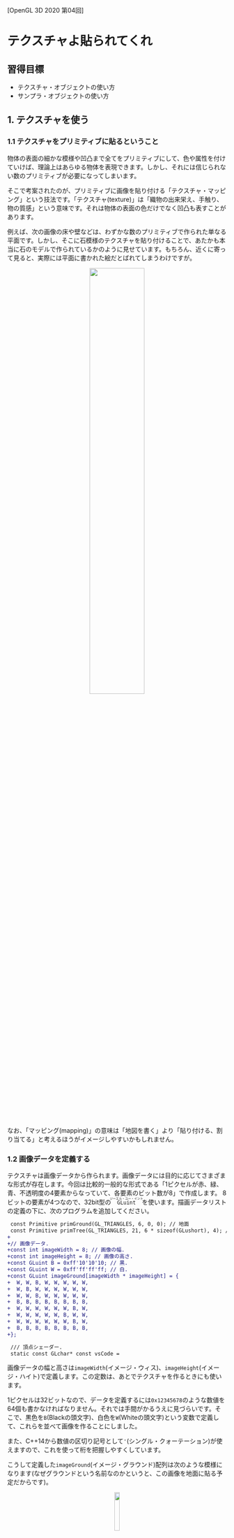 [OpenGL 3D 2020 第04回]

# テクスチャよ貼られてくれ

## 習得目標

* テクスチャ・オブジェクトの使い方
* サンプラ・オブジェクトの使い方

## 1. テクスチャを使う

### 1.1 テクスチャをプリミティブに貼るということ

物体の表面の細かな模様や凹凸まで全てをプリミティブにして、色や属性を付けていけば、理論上はあらゆる物体を表現できます。しかし、それには信じられない数のプリミティブが必要になってしまいます。

そこで考案されたのが、プリミティブに画像を貼り付ける「テクスチャ・マッピング」という技法です。「テクスチャ(texture)」は「織物の出来栄え、手触り、物の質感」という意味です。それは物体の表面の色だけでなく凹凸も表すことがあります。

例えば、次の画像の床や壁などは、わずかな数のプリミティブで作られた単なる平面です。しかし、そこに石模様のテクスチャを貼り付けることで、あたかも本当に石のモデルで作られているかのように見せています。もちろん、近くに寄って見ると、実際には平面に書かれた絵だとばれてしまうわけですが。

<div style="text-align: center;width: 100%;">
<img src="images/04_textured_image.jpg" style="width:50%; margin-left:auto; margin-right:auto"/>
</div>

なお、「マッピング(mapping)」の意味は「地図を書く」より「貼り付ける、割り当てる」と考えるほうがイメージしやすいかもしれません。

### 1.2 画像データを定義する

テクスチャは画像データから作られます。画像データには目的に応じてさまざまな形式が存在します。今回は比較的一般的な形式である「1ピクセルが赤、緑、青、不透明度の4要素からなっていて、各要素のビット数が8」で作成します。
8ビットの要素が4つなので、32bit型の<ruby>`GLuint`<rt>ジーエル・ユー・イント</rt></rubh>を使います。描画データリストの定義の下に、次のプログラムを追加してください。

```diff
 const Primitive primGround(GL_TRIANGLES, 6, 0, 0); // 地面
 const Primitive primTree(GL_TRIANGLES, 21, 6 * sizeof(GLushort), 4); // 木
+
+// 画像データ.
+const int imageWidth = 8; // 画像の幅.
+const int imageHeight = 8; // 画像の高さ.
+const GLuint B = 0xff'10'10'10; // 黒.
+const GLuint W = 0xff'ff'ff'ff; // 白.
+const GLuint imageGround[imageWidth * imageHeight] = {
+  W, W, B, W, W, W, W, W,
+  W, B, W, W, W, W, W, W,
+  W, W, B, W, W, W, W, W,
+  B, B, B, B, B, B, B, B,
+  W, W, W, W, W, W, B, W,
+  W, W, W, W, W, B, W, W,
+  W, W, W, W, W, W, B, W,
+  B, B, B, B, B, B, B, B,
+};

 /// 頂点シェーダー.
 static const GLchar* const vsCode =
```

画像データの幅と高さは`imageWidth`(イメージ・ウィス)、`imageHeight`(イメージ・ハイト)で定義します。この定数は、あとでテクスチャを作るときにも使います。

1ピクセルは32ビットなので、データを定義するには`0x12345678`のような数値を64個も書かなければなりません。それでは手間がかるうえに見づらいです。そこで、黒色を`B`(Blackの頭文字)、白色を`W`(Whiteの頭文字)という変数で定義して、これらを並べて画像を作ることにしました。

また、C++14から数値の区切り記号として`'`(シングル・クォーテーション)が使えますので、これを使って桁を把握しやすくしています。

こうして定義した`imageGround`(イメージ・グラウンド)配列は次のような模様になります(なぜグラウンドという名前なのかというと、この画像を地面に貼る予定だからです)。

<div style="text-align: center;width: 100%;">
<img src="images/04_first_texture.png" style="width:15%; margin-left:auto; margin-right:auto"/>
</div>

プログラムの画像データに対して、上下が逆さまになっていることに気づいたでしょうか？　OpenGLの画像データは下から上に向かって定義します。しかし、プログラムでは上から下に向かって書かざるを得ないため、逆さまになってしまいます。

<div style="page-break-after: always"></div>

## 2. テクスチャ作成関数を定義する

### 2.1 <ruby>CreateImage2D<rt>クリエイト・イメージ・ツーディ</rt></ruby>を宣言する

それでは、画像データをテクスチャとして使えるようにしていきましょう。テクスチャを作成する関数は`CreateImage2D`(クリエイト・イメージ・ツーディ)という名前にします。`GLContext.h`を開き、次のプログラムを追加してください。

```diff
 GLuint CreateVertexArray(GLuint vboPosition, GLuint vboColor, GLuint ibo);
 GLuint CreateProgram(GLenum type, const GLchar* code);
 GLuint CreatePipeline(GLuint vp, GLuint fp);
+GLuint CreateImage2D(GLsizei width, GLsizei height, const void* data);

 } // namespace GLContext

 #endif // GLCONTEXT_H_INCLUDED
```

テクスチャの作成にはさまざまな情報が必要ですが、そのすべてを引数で指定するのは現実的ではありません。今回は、画像の幅、画像の高さ、画像データの3つを引数で指定できるようにして、残りの情報は関数の中で設定することにしました。

### 2.2 <ruby>CreateImage2D<rt>クリエイト・イメージ・ツーディ</rt></ruby>を定義する

テクスチャ作成関数は少し長いので、ちょっとずつ実装していきます。最初はコメントと雛形から書いていきましょう。`GLContext.cpp`を開き、`CreatePipeline`関数の定義の下に、次のプログラムを追加してください。

```diff
     glDeleteProgramPipelines(1, &id);
     return 0;
   }
   return id;
 }
+
+/**
+* 2Dテクスチャを作成する.
+*
+* @param width   画像の幅(ピクセル数).
+* @param height  画像の高さ(ピクセル数).
+* @param data    画像データのアドレス.
+*
+* @retval 0以外  作成したテクスチャ・オブジェクトのID.
+* @retval 0      テクスチャの作成に失敗.
+*/
+GLuint CreateImage2D(GLsizei width, GLsizei height, const void* data)
+{
+  GLuint id;
+
+  return id;
+}

 } // namespace GLContext
```

それではテクスチャ作成プログラムを書いていきましょう。テクスチャの作成は以下の4つの手順で行います。

1. テクスチャ・オブジェクトを作成する。
2. テクスチャ用のGPUメモリを確保する。
3. テクスチャデータをGPUメモリにコピーする。
4. テクスチャのパラメータを設定する。

`1.`の「テクスチャ・オブジェクトの作成」は、`glCreateTextures`(ジーエル・クリエイト・テクスチャーズ)関数で行います。`2.`の「GPUメモリの確保」は、`glTextureStorage2D`(ジーエル・テクスチャ・ストレージ・ツーディ)関数で行います。`CreateImage2D`関数の定義に次のプログラムを追加してください。

```diff
 GLuint CreateImage2D(GLsizei width, GLsizei height, const void* data)
 {
   GLuint id;
+
+  // テクスチャ・オブジェクトを作成し、GPUメモリを確保する.
+  glCreateTextures(GL_TEXTURE_2D, 1, &id);
+  glTextureStorage2D(id, 1, GL_RGBA8, width, height);

   return id;
 }
```

<p><code class="tnmai_code"><strong>【書式】</strong><br>
glCreateTextures(テクスチャの種類, 作成する数,<br>
&emsp;テクスチャ・オブジェクトIDを格納する変数のアドレス);
</code></p>

`glCreateTextures`は指定した種類のテクスチャ・オブジェクトを作成します。`glCreateBuffers`や`glCreateVertexArrays`などと同じく、一度に複数のオブジェクトを作成できます。

テクスチャの種類には様々なものが指定できますが、本テキストで使うテクスチャの種類は`GL_TEXTURE_2D`だけです。よく使われるテクスチャの種類を以下に示します。

定数名|内容
---|---
<ruby>GL_TEXTURE_1D<rt>ジーエル・テクスチャ・ワンディ</rt></rubh>|一次元画像
<ruby>GL_TEXTURE_2D<rt>ジーエル・テクスチャ・ツーディ</rt></rubh>|二次元画像
<ruby>GL_TEXTURE_3D<rt>ジーエル・テクスチャ・スリーディ</rt></rubh>|三次元画像
<ruby>GL_TEXTURE_CUBE_MAP<rt>ジーエル・テクスチャ・キューブ・マップ</rt></rubh>|キューブマップ画像
<ruby>GL_TEXTURE_2D_ARRAY<rt>ジーエル・テクスチャ・ツーディ・アレイ</rt></rubh>|二次元画像の配列
<ruby>GL_TEXTURE_BUFFER<rt>ジーエル・テクスチャ・バッファ</rt></rubh>|数値を格納するテクスチャ

テクスチャにはここに挙げた以外にも様々な種類があります。詳しくは`https://www.khronos.org/opengl/wiki/Texture#Theory`を参照してください。

<p><code class="tnmai_code"><strong>【書式】</strong><br>
glTextureStorage2D(テクスチャ・オブジェクトID, 作成するレベル数,<br>
&emsp;内部イメージ形式, テクスチャの幅, テクスチャの高さ);
</code></p>

`glTextureStorage2D`はGPUメモリを確保し、テクスチャ・オブジェクトに割り当てます。必要なメモリ量は引数から自動的に計算されます。

「作成するレベル数」は、テクスチャが持つ「ミップマップ・レベルの枚数」です。ミップマップ(MIP map)というのは「オブジェクトとカメラの距離に応じて大きさの違うテクスチャを使い分ける機能」のことです。

プリミティブが遠くに表示される場合、そこに貼り付けた画像も縮小されます。しかし、画像の縮小はとても時間のかかる処理なので、ゲームなどでは使い物になりません。

しかし、実際のGPUは確かに非常に素早く縮小をやってのけています。実は、GPUは1/2の縮小までなら高速かつ正しく縮小できるように作られているのです。そのかわり、1/2より小さくなる場合は縮小っぽく見える処理でごまかします。そのため、あまり綺麗な見た目にはなりません。

MIPMAPは、事前に1/2, 1/4, 1/8,...のサイズに縮小した画像を用意しておくことで、どんなサイズでも正確に縮小できるようにします。また、遠距離の物体に対して巨大なテクスチャを読み込む必要がなくなるため、GPUが処理に使う時間も短くなります。

MIPMAPはレベル0が最も距離が近い場合で、数字が大きくなるほどより遠い場合に使われるテクスチャとなります。レベルの最大値はハードウェアやドライバによって違いますが、8か16が多いです。

>**【MIPってどういう意味？】**<br>
>MIPはラテン語の「*multum in parvo*」の略称です。これは「小さな入れ物に、たくさんの物が入っている」というような意味だそうです。

「内部イメージ形式」は、画像データがどのようにGPUメモリに格納されるかを指定します。よく使われる形式を以下に示します。

定数名|意味
:-:|---
<ruby>GL_R8<rt>ジーエル・アール・はち</rt></ruby>|8bitの赤成分のみ
<ruby>GL_RGBA8<rt>ジーエル・アールジービーエー・はち</rt></ruby>|それぞれ8bitの赤緑青および透明度の4成分
<ruby>GL_RGBA16F<rt>ジーエル・アールジービーエー・じゅうろく・エフ</rt></ruby>|それぞれ16bit浮動小数点数の赤緑青および透明度の4成分
<ruby>GL_RGB565<rt>ジーエル・アールジービー・ごーろくご</rt></ruby>|5bitの赤、6bitの緑、5bitの青の3成分

なお、一部の色成分だけを格納する形式を指定した場合、格納されない色成分を読み出した結果は0になります。例えば`GL_R8`を指定すると、赤成分だけを持つテクスチャが作られます。このテクスチャから緑や青成分を読み出すと、常に`0.0`になるということです。

`GL_R8`は、白黒画像を扱うために使われます。赤い画像を扱えないわけではありませんが、`GL_G8`や`GL_B8`がなく、`GL_RG8`があることからも、`GL_R8`が単に1成分の画像を表していることが分かるでしょう。また、現実の世界では真っ赤に見えるものでも、わずかに他の色成分が混じっています。そのため、赤い物体であっても`GL_RGBA8`などのほうが適しています。

その他のさまざまな内部イメージ形式について、詳しくは`https://www.khronos.org/opengl/wiki/Image_Format`を参照してください。

「テクスチャの幅」と「テクスチャの高さ」は、テクスチャの縦と横のピクセル数です。今回は画像と同じにしています。最小値は`1`です。最大値は実行環境によって違いますが、OpenGL 4.0までは少なくとも`1024`、OpenGL 4.1以降は少なくとも`16384`が保証されています。

>**【数字の英語読みと日本語読み】**<br>
>英語のほうが発音が長くなる傾向があるため、数字部分に限っては日本語で読まれることが多いです。しかし、1D,2D,3Dについては、慣習的にワンディ、ツーディ、スリーディと発音されることが多いようです。とはいえ、いちディ、にーディ、さんディでも全く問題はありません。要は相手に通じればいいのです。

### 2.3 GPUメモリに画像データを転送する

テクスチャ・オブジェクトを作成しGPUメモリを確保したら、そこに画像データを転送します。これには`glTextureSubImage2D`(ジーエル・テクスチャ・サブ・イメージ・ツーディ)関数を使います。

```diff
   // テクスチャ・オブジェクトを作成し、GPUメモリを確保する.
   glCreateTextures(GL_TEXTURE_2D, 1, &id);
   glTextureStorage2D(id, 1, GL_RGBA8, width, height);
+
+  // GPUメモリにデータを転送する.
+  glTextureSubImage2D(id, 0, 0, 0, width, height, GL_RGBA, GL_UNSIGNED_BYTE, data);
+  const GLenum result = glGetError();
+  if (result != GL_NO_ERROR) {
+    std::cerr << "[エラー]" << __func__ << "テクスチャの作成に失敗\n";
+    glDeleteTextures(1, &id);
+    return 0;
+  }

   return id;
 }
```

<p><code class="tnmai_code"><strong>【書式】</strong><br>
glTextureSubImage2D(テクスチャ・オブジェクトID, 転送先レベル, 転送先X座標, 転送先Y座標,<br>
&emsp;転送データの幅, 転送データの高さ, ピクセル形式, データの型, データのアドレス);
</code></p>

やたらとたくさんの引数を持つ関数ですが、言っていることは「「幅、高さ、画像形式、データの型」で定義されたデータを、テクスチャの「レベル、転送先X, Y座標」の位置にコピーせよ」という意味です。

例えば`glTextureStorage2D(id, 4, GL_RGBA8, 800, 600);`という引数でGPUメモリを確保したとします(緑の四角)。そこに`glTextureSubImage2D(id, 0, 200, 50, 500, 400, GL_RGBA, GL_UNSIGNED_BYTE, data);`という引数でデータを転送した場合、そのデータは下図のように転送されます(赤の四角)。

<div style="text-align: center;width: 100%;">
<img src="images/04_gltexturesubimage2d.png" style="width:60%; margin-left:auto; margin-right:auto"/>
<div>[800x600のテクスチャの(200, 50)の位置に、500x400の画像を転送]</div>
</div>

「ピクセル形式」はデータに格納されている「色の種類と順序」を指定します。例えば、赤緑青の順で成分が格納されている場合は`GL_RGB`(ジーエル・アールジービー)を指定します。赤成分のみのデータの場合は`GL_RED`(ジーエル・レッド)を指定します。詳しくは`https://www.khronos.org/opengl/wiki/Pixel_Transfer#Pixel_format`を参照してください。

ピクセル形式と内部イメージ形式が異なる場合、OpenGLはピクセル形式を内部イメージ形式に変換してGPUメモリにコピーします。

>**【内部イメージ形式とピクセル形式、似て非なるもの】**<br>
>「ピクセル形式」は、GPUメモリを確保するときに出てきた「内部イメージ形式」とよく似ています。しかし、両者はまったく異なる意味で使われます。間違えやすいので注意してください。とはいえ、多くの場合はほぼ同じ形式を指定することになります。<br>
>また、歴史的な理由で内部イメージ形式には、ピクセル形式と同じ定数を指定することが出来てしまいます。しかし、内部イメージ形式には常に`GL_RGBA8`のように末尾にサイズの付いた定数(あるいは圧縮形式の定数)を使ってください。そうすれば、ピクセル形式と混同することを避けられるでしょう。

「データの型」という引数は、転送元の(CPUメモリにある)画像が、どのように色を格納しているかを指定します。基本的には「各色成分の大きさ」を指定しますが、特殊な格納形式の場合は対応する定数を指定します。

例えば画像データの色成分が各色8ビット(=1バイト)で格納されている(一般的な画像の)場合、`GL_UNSIGNED_BYTE`を指定します。色成分が各色5ビットで、それを16ビット(=2バイト)に結合した値が格納されている場合は、`GL_UNSIGNED_SHORT_5_5_5_1`を指定します。詳しくは`https://www.khronos.org/opengl/wiki/Pixel_Transfer#Pixel_type`を参照してください。

データを転送したあとは、`glGetError`関数でエラーチェックを行います。エラー自体はデバッグ出力機能で検出できますが、エラーの有無で処理を分けたいときは自分で調べる必要があります。

`glGetError`は、エラーがなければ`GL_NO_ERROR`を返します。ということは、エラーが起きたときは「それ以外」が返されるわけです。だから、`result != GL_NO_ERROR`の場合にエラー処理を行うようにしています。

エラーが起きたときは、作成したテクスチャ・オブジェクトを削除しなくてはなりません。これには`glDeleteTextures`(ジーエル・デリート・テクスチャーズ)関数を使います。

<p><code class="tnmai_code"><strong>【書式】</strong><br>
glDeleteTextures(削除する数,<br>
&emsp;テクスチャ・オブジェクトIDを格納する変数のアドレス);
</code></p>

テクスチャを削除したら`0`を返して終了します。バッファ・オブジェクトと同様に、`0`は「テクスチャ・オブジェクトがない」ことを示すからです。

これで`CreateImage2D`関数は完成です。

>**【デフォルト・テクスチャに手を出すな！】**<br>
>実は、テクスチャ・オブジェクトID`0`には、OpenGLを初期化したときに自動的にテクスチャ・オブジェクトが割り当てられます(このテクスチャのことを「デフォルト・テクスチャ」といいます)。ですから厳密には「オブジェクトがない」という状態はありえません。デフォルト・テクスチャは、プリミティブごとにひとつのテクスチャしか使えなかったOpenGL 1.0時代の名残です。<br>
>デフォルト・テクスチャは特別扱いされていて、`glDeleteTextures`でも削除できません。また、他の`glCreate`系関数と同様に、`glCreateTextures`関数も絶対に`0`を返しません。しかし、それ以外はあらゆる操作を受け付けます。`0`を「テクスチャが設定されていないことを示す数値」として適切に使うために、デフォルト・テクスチャに何かを設定するべきではありません。

<div style="page-break-after: always"></div>

## 3. テクスチャの表示

### 3.1 テクスチャオブジェクトを作成する

`CreateImage2D`を使ってテクスチャオブジェクトを作成していきます。`uniform`変数`matMVP`の位置を定義するプログラムの下に、次のプログラムを追加してください。

```diff
   // uniform変数の位置.
   const GLint locMatMVP = 0;
+
+  const GLuint texGround =
+    GLContext::CreateImage2D(imageWidth, imageHeight, imageGround);
+  if (!texGround) {
+    return 1;
+  }

   // メインループ.
   while (!glfwWindowShouldClose(window)) {
```

地面用のテクスチャにする予定なので、変数名は`texGround`(テックス・グラウンド)としました。これでテクスチャオブジェクトの作成は完了です。

### 3.2 テクスチャオブジェクトを削除する

作成したテクスチャオブジェクトは、不要になったら削除しなければなりません。後始末をするプログラムに、次のプログラムを追加してください。

```diff
     glfwSwapBuffers(window);
   }

   // 後始末.
+  glDeleteTextures(1, &texGround);
   glDeleteProgramPipelines(1, &pipeline);
   glDeleteProgram(fp);
   glDeleteProgram(vp);
```

テクスチャオブジェクトを削除するには、`CreateImage2D`関数でも使った`glDeleteTextures`を使います。

### 3.4 サンプラとテクスチャ・イメージ・ユニット

OpenGLは作成したテクスチャオブジェクトを自動的に使ってくれたりはしません。テクスチャを使うようにシェーダを書き換える必要があります。`GLSL`でテクスチャを扱うには、テクスチャを選択する`sampler`(サンプラ)型と、テクスチャから色を取得する`texture`(テクスチャ)関数を使います。

テクスチャの種類に応じてさまざまなサンプラが存在します。今回扱うのは2Dテクスチャなので、`sampler2D`(サンプラ・ツーディ)を使います。1Dテクスチャなら`sampler1D`、3Dテクスチャなら`sampler3D`というように、テクスチャの種類によって使えるサンプラ型が決められています。間違ったサンプラ型を指定するとテクスチャを読み込めません。

サンプラ変数の名前は`texColor`(テックス・カラー)とします(`tex`は`texture`の短縮形)。それでは、フラグメント・シェーダに次のプログラムを追加してください。

```diff
 static const GLchar* const fsCode =
   "#version 450 \n"
   "layout(location=0) in vec4 inColor; \n"
   "out vec4 fragColor; \n"
+  "layout(binding=0) uniform sampler2D texColor; \n"
   "void main() { \n"
-  "  fragColor = inColor; \n"
+  "  fragColor = inColor * texture(texColor, gl_FragCoord.xy * 0.01); \n"
   "}";
```

サンプラは`uniform`変数でなければなりません。また、レイアウト修飾子には、`location`ではなく`binding`(バインディング)修飾子を書きます。`binding`修飾子は「テクスチャ・イメージ・ユニット」のユニット番号を指定します。

「テクスチャ・イメージ・ユニット」はOpenGLコンテキストの一部で、テクスチャとサンプラの割り当てを管理しています。サンプラ、テクスチャ、そしてテクスチャ・イメージ・ユニットは次の図のように接続されます。

<div style="text-align: center;width: 100%;">
<img src="images/04_texture_image_unit.png" style="width:66%; margin-left:auto; margin-right:auto"/>
</div>

この図では、テクスチャAはユニット0を通じてサンプラXに割り当てられ、テクスチャBはユニット4を通じてサンプラYに割り当てられます。同様に、テクスチャCとサンプラZはユニット1を通じてつながっています。

同じテクスチャを複数のユニットに割り当てることができます。また、同じユニットに複数のサンプラを割り当てることもできます。例えば、テクスチャAをユニット0とユニット1に割り当て、ユニット0にはサンプラXとZを、ユニット1にはサンプラYを割り当てる、ということも可能です。

### 3.5 テクスチャから色を読み取る

<p><code class="tnmai_code"><strong>【書式】</strong><br>
vec4 texture(サンプラ, テクスチャ座標);
</code></p>

`texture`関数は、「サンプラ」に割り当てられたテクスチャから、「テクスチャ座標」の位置にある色を読み取ります。テクスチャ座標には`gl_FragCoord`(ジーエル・フラグ・コード)変数を使います。

`gl_FragCoord`は`vec4`型の`in`変数で、`gl_Position`と同じく`GLSL`で用途が決められています。この変数は`GLSL`が自動的に定義してくれるので、`gl_Position`のように自分で定義する必要はありません。

`gl_FragCoord`には、スクリーン座標系においてピクセルが描かれる位置が格納されます。スクリーン座標系なので原点(0, 0)は左下、画面サイズは1280x720なので右上が(1279, 719)になります。

#### スウィズリング

`vec4`など`GLSL`のベクトル型には「スウィズリング」という機能があります。`.`(ピリオド)に続いて`x`, `y`, `z`, `w`を書くことで、一部の要素だけを取り出したり、順序を入れ替えて取り出すことができます。上記のプログラムでは`gl_FragCoord`変数をテクスチャ座標として使うために、xy要素を2要素ベクトル(つまり`vec2`型)として取り出しています。

#### ベクトルの乗算

ベクトル型の乗算は、以下に示すように、お互いの要素を個別に乗算した結果になります。

>  ```c++
>  vec4 a = vec4(1, 2, 3, 4);
>  vec4 b = vec4(8, 7, 6, 5);
>  vec4 c = a * b;
>  vec4 d;
>  d.x = a.x * b.x;
>  d.y = a.y * b.y;
>  d.z = a.z * b.z;
>  d.w = a.w * b.w;
>  //この時点で変数cとdの値は等しい
>  ```

乗算だけでなく四則演算は全てこのルールで動作します。上記のプログラムでは、頂点カラーとテクスチャカラーを合成するために乗算を使っています。

### 3.7 テクスチャをテクスチャ・イメージ・ユニットに割り当てる

テクスチャを表示するための最後の仕事は、テクスチャをテクスチャ・イメージ・ユニットに割り当てる作業です。地面を表示するプログラムに、次のプログラムを追加してください。

```diff
     // 地面を描画.
     {
       const glm::mat4 matModel = glm::mat4(1);
       const glm::mat4 matMVP = matProj * matView * matModel;
       glProgramUniformMatrix4fv(vp, locMatMVP, 1, GL_FALSE, &matMVP[0][0]);
+      glBindTextureUnit(0, texGround);
       primGround.Draw();
     }
```

<p><code class="tnmai_code"><strong>【書式】</strong><br>
glBindTextureUnit(ユニット番号, テクスチャオブジェクトID);
</code></p>

`glBindTextureUnit`関数を使うと、指定したテクスチャを「ユニット番号」に対応するテクスチャ・イメージ・ユニットに割り当てます。

プログラムが書けたらビルドして実行してください。以下ような画像が表示されたら成功です。

<div style="text-align: center;width: 100%;">
<img src="images/04_result_1.png" style="width:50%; margin-left:auto; margin-right:auto"/>
</div>

>**【同時に使えるテクスチャの数】**<br>
>テクスチャ・イメージ・ユニットの数には限りがあります。さらに、シェーダステージごとに使える数の制限があります。OpenGL 4.1以上のバージョンでは、フラグメント・シェーダでは少なくとも16個のユニットが使えることになっています(しかし、世の中には4.1対応を謳っているにもかかわらず、ユニット数が15個以下のGPUが存在します。もちろん、もっとたくさん使えるGPUもあります)。この制限を超える数のテクスチャを使うときは、プログラムで適宜テクスチャを割り当て直さなくてはなりません。

### 3.8 テクスチャの割り当てを解除する

テクスチャを使い終わったら、すみやかに割り当てを解除しなければなりません。プリミティブを描画するたびに、割り当てられている全てのテクスチャに対して読み込み準備作業が発生するからです。これは、シェーダがそのテクスチャを使わなくても発生します。

問題は、読み込み準備作業にわずかとはいえ時間が必要なことです。その時間分は描画性能が低下します。そのため、使わないテクスチャ・イメージ・ユニットからは割り当てを解除しておきます。

テクスチャの割り当てを解除するには`glBindTextureUnit`関数のテクスチャオブジェクトIDに`0`を指定します。地面を描画するプログラムの下に、次のプログラムを追加してください。

```diff
       glProgramUniformMatrix4fv(vp, locMatMVP, 1, GL_FALSE, &matMVP[0][0]);
       glBindTextureUnit(0, texGround);
       primGround.Draw();
     }
+
+    // テクスチャの割り当てを解除.
+    glBindTextureUnit(0, 0);

     glfwPollEvents();
     glfwSwapBuffers(window);
```

プログラムが書けたらビルドして実行してください。次のような画像が表示されたら解除成功です。

<div style="text-align: center;width: 100%;">
<img src="images/04_result_2.png" style="width:50%; margin-left:auto; margin-right:auto"/>
</div>

木が真っ黒になったのは、テクスチャの割り当てが解除されたからです。これまでは、地面に貼ったテクスチャが意図せず木にも使われていただけだったのです。

<div style="border:solid 1px; background:#f0e4cd; margin: 1rem; padding: 1rem; border-radius: 10px">
<strong>【課題01】</strong><br>
木のための画像データを定義しなさい。配列変数の名前は<code>imageTree</code>としてください。
</div>

<div style="border:solid 1px; background:#f0e4cd; margin: 1rem; padding: 1rem; border-radius: 10px">
<strong>【課題02】</strong><br>
課題01で作成した<code>imageTree</code>からテクスチャオブジェクトを作成しなさい。テクスチャオブジェクトの変数名は<code>texTree</code>にしてください。
</div>

<div style="border:solid 1px; background:#f0e4cd; margin: 1rem; padding: 1rem; border-radius: 10px">
<strong>【課題03】</strong><br>
課題02で作成した<cod>texTree</code>を木のテクスチャとして設定しなさい。割り当ての解除は不要です。
</div>

<div style="page-break-after: always"></div>

## 4. テクスチャ座標

### 4.1 テクスチャ座標を定義する

とりあえずは画像を表示できましたね。しかし、思っていたのとは違った見え方だったのではないでしょうか？　普通はこう、画像が地面と一緒になって回るような…。その理由は、プリミティブに「テクスチャ座標」を用意していなかったからです。

プリミティブにテクスチャを貼り付けるには、頂点にテクスチャ内の位置を割り当てなければなりません。これを「テクスチャ座標」といいます。現在の頂点データにはテクスチャ座標がありませんので、追加していきましょう。

二次元画像の場合、当然ですがテクスチャ座標も二次元になります。テクスチャ座標は「テクスチャ座標系」で指定します。OpenGLのテクスチャ座標系は、画像の左下が原点(0,0)で画像の右上が(1,1)になっています。

<div style="text-align: center;width: 100%;">
<img src="images/04_texture_coordinates.png" style="width:33%; margin-left:auto; margin-right:auto"/>
</div>

テクスチャ座標系の各軸は、`U, V`または`S, T`と呼ばれます(`X, Y`ではありません)。そのためテクスチャ座標は「UV座標」とか「ST座標」と呼ばれます。呼び方が違うだけで`UV`も`ST`も、`XY`と同じ2D座標です。そのため、実際のプログラムでは全て2Dベクトルとして扱います。

それでは、色データの定義の下に、次のプログラムを追加してください。

```diff
   {1.0f, 1.0f, 1.0f, 1.0f},
 };
+
+/// テクスチャ座標データ.
+const glm::vec2 texcoords[] = {
+  // 地面
+  { 0.0f, 0.0f},
+  { 1.0f, 0.0f},
+  { 1.0f, 1.0f},
+  { 0.0f, 1.0f},
+
+  // 木
+  { 0.0f, 1.0f},
+  { 0.0f, 0.0f},
+  { 0.5f, 0.0f},
+  { 1.0f, 0.0f},
+  { 0.0f, 1.0f},
+  { 0.0f, 0.0f},
+  { 0.5f, 0.0f},
+  { 1.0f, 0.0f},
+};

 /// インデックスデータ.
 const GLushort indices[] = {
```

テクスチャ座標は二次元ベクトルなので`glm::vec2`(ジーエルエム・ベク・ツー)型の配列になります。変数名は`texcoords`(テックス・コーズ)とします。これは`texture coordinates`(テクスチャ・コーディネーツ、「テクスチャ座標」という意味)という単語を短縮したものです。

なお、本来は他のモデルの頂点データにもテクスチャ座標を追加しなければなりませんが、手間がかかるのでとりあえず地面と木だけ設定しています。設定していない頂点のテクスチャ座標は(0, 0)になります。

>**【OpenGLのテクスチャ座標系はなぜSTなのか】**<br>
>OpenGLが`ST`を選んだ本当の理由は分かりません。そもそもテクスチャ座標系の軸の名前が`UV`や`ST`なのは、頂点座標との混同を避けるためです。`UV`については、頂点座標が`W`,`X`,`Y`,`Z`の4つを使っているので、その直前の文字が選ばれたと言われています。DirectXなど多くのシステムでは`UV`が使われています。<br>
>`ST`の由来は不明です。数学では平面上の座標を`r=r0+S*w+T*v`で表すから、という話があります。初期のOpenGLは学術的な利用が多かったので、その分野に関わる人間ならひと目で意味が分かる文字を選んだ、というのが根拠です。<br>
>また、OpenGLでは「エバリュエータ」と呼ばれる機能(現在は廃止)の座標に`U`と`V`を割り当てていました。これとの重複を避けるため、という理由もあったようです。<br>
>文献によっては「`ST`は`UV`を正規化した値(`S=U/テクスチャの幅`, `T=V/テクスチャの高さ`)」と説明されることもあります。実際、確かにOpenGLの`ST`は正規化されています。しかし、`UV`が正規化されていない値だという仕様は見当たりませんし、DirectXの`UV`は正規化されています。

### 4.2 テクスチャ座標をVAOに追加できるようにする

続いて、テクスチャ座標データを`VAO`に設定できるようにします。`GLContext.h`を開き、`CreateVertexArray`関数の宣言を次のように書き換えてください。

```diff
 namespace GLContext {

 GLuint CreateBuffer(GLsizeiptr size, const GLvoid* data);
-GLuint CreateVertexArray(GLuint vboPosition, GLuint vboColor, GLuint ibo);
+GLuint CreateVertexArray(GLuint vboPosition, GLuint vboColor,
+  GLuint vboTexcoord, GLuint ibo);
 GLuint CreateProgram(GLenum type, const GLchar* code);
 GLuint CreatePipeline(GLuint vp, GLuint fp);
 GLuint CreateImage2D(GLsizei width, GLsizei height, const void* data);
```

定義のほうにも引数を追加しましょう。`GLContext.cpp`を開き、次のインクルード文を追加してください。

```diff
 * @file GLContext.cpp
 */
 #include "GLContext.h"
+#include <glm/vec2.hpp>
 #include <vector>
 #include <iostream>
```

`vec2.hpp`は、`glm::vec2`型に関する宣言だけを含むヘッダファイルです。次に、`CreateVertexArray`関数の定義を次のように書き換えてください。

```diff
 * @param vboPosition VAOに関連付けられる座標データ.
 * @param vboColor    VAOに関連付けられるカラーデータ.
+* @param vboTexcoord VAOに関連付けられるテクスチャ座標データ.
 * @param ibo         VAOに関連付けられるインデックスデータ.
 *
 * @return 作成したVAO.
 */
-GLuint CreateVertexArray(GLuint vboPosition, GLuint vboColor, GLuint ibo)
+GLuint CreateVertexArray(GLuint vboPosition, GLuint vboColor,
+  GLuint vboTexcoord, GLuint ibo)
 {
-  if (!vboPosition || !vboColor || !ibo) {
+  if (!vboPosition || !vboColor || !vboTexcoord || !ibo) {
     return 0;
   }
```

続いて、空いている頂点アトリビュートにテクスチャ座標データを設定します。`0`と`1`は使用済みなので`2`番のアトリビュートを使うことにします。それから、空いているバインディング・ポイントを使ってテクスチャ座標データを頂点アトリビュートに割り当てます。アトリビュートと同じく2番のバインディング・ポイントを使うことにします。

それでは、`vboColor`をバインディング・ポイントに割り当てるプログラムの下に、次のプログラムを追加してください。

```diff
   glVertexArrayAttribBinding(id, colorIndex, colorBindingIndex);
   glVertexArrayVertexBuffer(id, colorBindingIndex, vboColor, 0, sizeof(Color));
+
+  const GLuint texcoordIndex = 2;
+  const GLuint texcoordBindingIndex = 2;
+  glEnableVertexArrayAttrib(id, texcoordIndex);
+  glVertexArrayAttribFormat(id, texcoordIndex, 2, GL_FLOAT, GL_FALSE, 0);
+  glVertexArrayAttribBinding(id,texcoordIndex, texcoordBindingIndex);
+  glVertexArrayVertexBuffer(
+    id, texcoordBindingIndex, vboTexcoord, 0, sizeof(glm::vec2));

   glVertexArrayElementBuffer(id, ibo);

   return id;
```

さきほど`vec2.h`をインクルードしたのは、`GlVertexArrayVertexBuffer`関数に設定する「要素間の距離」の計算で使うためです。各関数については第02回のテキストを参照してください。

### 4.3 バッファオブジェクトをVAOに設定する

`Main.cpp`に戻り、テクスチャ座標データからバッファオブジェクトを作成します。`VAO`を作成するプログラムを、次のように変更してください。

```diff
   // VAOを作成する.
   const GLuint positionBuffer = GLContext::CreateBuffer(sizeof(positions), positions);
   const GLuint colorBuffer = GLContext::CreateBuffer(sizeof(colors), colors);
+  const GLuint texcoordBuffer = GLContext::CreateBuffer(sizeof(texcoords), texcoords);
   const GLuint ibo = GLContext::CreateBuffer(sizeof(indices), indices);
-  const GLuint vao = GLContext::CreateVertexArray(positionBuffer, colorBuffer, ibo);
+  const GLuint vao = GLContext::CreateVertexArray(positionBuffer, colorBuffer,
+    texcoordBuffer, ibo);
   if (!vao) {
     return 1;
   }
```

作成したバッファオブジェクトは、不要になったら削除しなくてはならないのでした。後始末をしている部分に、次のプログラムを追加してください。

```diff
   glDeleteBuffers(1, &ibo);
   glDeleteBuffers(1, &vboColor);
   glDeleteBuffers(1, &vboPosition);
+  glDeleteBuffers(1, &vboTexcoord);

   // GLFWの終了.
   glfwTerminate();
```

### 4.4 頂点シェーダにテクスチャ座標を送る

テクスチャ座標データを用意して`VAO`に設定したので、そのデータを使うようにシェーダを書きかえましょう。頂点データは頂点シェーダに送られますので、まずはこちらから対応していきます。`Main.cpp`を開き、頂点シェーダに次のプログラムを追加してください。

```diff
 static const GLchar* const vsCode =
   "#version 450 \n"
   "layout(location=0) in vec3 vPosition; \n"
   "layout(location=1) in vec4 vColor; \n"
+  "layout(location=2) in vec2 vTexcoord; \n"
   "layout(location=0) out vec4 outColor; \n"
+  "layout(location=1) out vec2 outTexcoord; \n"
   "out gl_PerVertex { \n"
   "  vec4 gl_Position; \n"
   "}; \n"
   "layout(location=0) uniform mat4 matMVP; \n"
   "void main() { \n"
   "  outColor = vColor; \n"
+  "  outTexcoord = vTexcoord; \n"
   "  gl_Position = matMVP * vec4(vPosition, 1.0); \n"
   "}";
```

バーテックス・プラーによって読み取られたテクスチャ座標は、`in`変数である`vTexcoord`(ブイ・テックスコード)に格納されます。なぜなら、テクスチャ座標のバインディング・ポイントに`2`を指定したからです。

そして、シェーダプログラムでは、これを`outTexcoord`(アウト・テックスコード)変数に代入します。`outTexcoord`は`out`変数で、ロケーション番号は`1`です。そのため、この変数に代入した値はフラグメント・シェーダの1番目の入力変数に送られます。

### 4.5 フラグメントシェーダでテクスチャ座標を使う

フラグメントシェーダのほうにもテクスチャ座標を追加しましょう。フラグメントシェーダに次のプログラムを追加してください。

```diff
 static const GLchar* const fsCode =
   "#version 450 \n"
   "layout(location=0) in vec4 inColor; \n"
+  "layout(location=1) in vec2 inTexcoord; \n"
   "layout(binding=0) uniform sampler2D texColor; \n"
   "out vec4 fragColor; \n"
   "void main() { \n"
-  "  fragColor = inColor * texture(texColor, gl_FragCoord.xy * 0.01); \n"
+  "  fragColor = inColor * texture(texColor, inTexcoord); \n"
   "}";
```

上記のプログラムでは、1番の入力変数にテクスチャ座標を受け取り、それを`texture`関数の引数として使っています。これで、頂点のテクスチャ座標を元にしてテクスチャが貼られるようになります。プログラムが書けたらビルドして実行してください。テクスチャが地面と一緒になって回転していたら成功です。

<div style="text-align: center;width: 100%;">
<img src="images/04_result_3.png" style="width:50%; margin-left:auto; margin-right:auto"/>
</div>

<div style="page-break-after: always"></div>

## 5. サンプラ・オブジェクト

### 5.1 ラップ・モード

下の画像の赤で囲んだ部分に注目してください。奥側は少し暗く、手前側は少し明るくなっていますね。

<div style="text-align: center;width: 100%;">
<img src="images/04_color_leak_from_the_other_side.png" style="width:50%; margin-left:auto; margin-right:auto"/>
</div>

しかし、画像データは下の形だったはずです。赤で囲んだ部分は白と黒で、上の画像のように色がついたりはしていません。

<div style="text-align: center;width: 100%;">
<img src="images/04_where_is_leaking_color_from.png" style="width:15%; margin-left:auto; margin-right:auto"/>
</div>

画像の端の色が変わるのは、画像データ外の部分をGPUが作り出しているからです。画像に対応するテクスチャ座標は0.0～1.0の範囲だけです。その外側がどうなっているかはGPUが決めています。

GPUによって作り出される部分は、「ラップ・パラメータ」で指定することができます。ラップ・パラメータには以下の5種類が指定できます。各画像の赤い枠の中が画像データ、外がGPUの作り出すデータです。

<div style="text-align: center;width: 100%;">
<img src="images/04_texture_wrap_mode_list.png" style="width:80%; margin-left:auto; margin-right:auto"/>
</div>

最初、ラップ・パラメータには一番左の`GL_REPEAT`(ジーエル・リピート)が設定されています。赤枠のすぐ上は白、すぐ下は黒なのが分かるでしょう。

後述しますが、GPUは画像を拡大・縮小するとき、色がなめらかに変わっていくように周囲の色を混ぜ合わせます。だから、白と黒が混ざって薄くなったり濃くなったりしたわけです。

### 5.2 サンプラ・オブジェクト作成関数を定義する

ラップ・パラメータの指定には「サンプラ・オブジェクト」というものを使います。まずはサンプラオブジェクトを作成する関数を作りましょう。関数名は`CreateSampler`(クリエイト・サンプラ)とします。`GLContext.h`を開き、次のプログラムを追加してください。

```diff
 GLuint CreateProgram(GLenum type, const GLchar* code);
 GLuint CreatePipeline(GLuint vp, GLuint fp);
 GLuint CreateImage2D(GLsizei width, GLsizei height, const void* data);
+GLuint CreateSampler();

 } // namespace GLContext

 #endif // GLCONTEXT_H_INCLUDED
```

続いて`GLContext.cpp`を開き、`CreatePipeline`関数の定義の下に、次のプログラムを追加してください。

```diff
     glDeleteProgramPipelines(1, &id);
     return 0;
   }
   return id;
 }
+
+/**
+* サンプラ・オブジェクトを作成する.
+*
+* @retval 0より大きい 作成したサンプラ・オブジェクト.
+* @retval 0          サンプラ・オブジェクトの作成に失敗.
+*/
+GLuint CreateSampler()
+{
+  GLuint id;
+  return id;
+}

 /**
 * 2Dテクスチャを作成する.
```

 サンプラオブジェクトの作成には`glCreateSamplers`(ジーエル・クリエイト・サンプラーズ)関数を使います。`CreateSampler`関数に次のプログラムを追加してください。

```diff
 GLuint CreateSampler()
 {
   GLuint id;
+  glCreateSamplers(1, &id);
+  if (glGetError() != GL_NO_ERROR) {
+    glDeleteSamplers(1, &id);
+    return 0;
+  }
   return id;
 }
```

<p><code class="tnmai_code"><strong>【書式】</strong><br>
glCreateSamplers(作成するサンプラの数, サンプラIDを格納する変数のアドレス);
</code></p>

`glCreateSamplers`関数を実行したらエラーチェックを行います。`glGetError`が`GL_NO_ERROR`以外を返した場合、サンプラの作成は失敗です。そのときは`glDeleteSamplers`(ジーエル・デリート・サンプラーズ)関数でサンプラを削除して`0`を返します。

<p><code class="tnmai_code"><strong>【書式】</strong><br>
glDeleteSamplers(削除するサンプラの数, サンプラIDを格納する変数のアドレス);
</code></p>

これでサンプラを作成する関数は完成です。

### 5.3 サンプラオブジェクトを作る

それではサンプラオブジェクトを使ってみましょう。`Main.cpp`を開き、`uniform`変数の位置を定義するプログラムの下に、次のプログラムを追加してください。

```diff
   // uniform変数の位置.
   const GLint locMatMVP = 0;
+
+  // サンプラ・オブジェクトを作成する.
+  const GLuint sampler = GLContext::CreateSampler();
+  if (!sampler) {
+    return 1;
+  }
+  glSamplerParameteri(sampler, GL_TEXTURE_WRAP_S, GL_CLAMP_TO_EDGE);
+  glSamplerParameteri(sampler, GL_TEXTURE_WRAP_T, GL_CLAMP_TO_EDGE);

   const GLuint texGround =
     GLContext::CreateImage2D(imageWidth, imageHeight, imageGround);
```

ラップ・パラメータを設定するには`glSamplerParameteri`(ジーエル・サンプラ・パラメータ・アイ)関数を使います。

<p><code class="tnmai_code"><strong>【書式】</strong><br>
glSmaplerParameteri(サンプラオブジェクトID, パラメータの種類, 設定する値);
</code></p>

* <ruby>**GL_TEXTURE_WRAP_S**<rt>ジーエル・テクスチャ・ラップ・エス</rt></ruby><br>
  <ruby>**GL_TEXTURE_WRAP_T**<rt>ジーエル・テクスチャ・ラップ・ティ</rt></ruby><br>
  0.0未満または1.0以上のテクスチャ座標が指定された場合の、横及び縦方向の座標の扱い方です(OpenGLではテクスチャ座標系の軸を表すのに`X`と`Y`ではなく`S`と`T`を使います)。それぞれ、次の4種類のうちから指定できます。

  ラップモード名|効果
  ---|---
  <ruby>GL_CLAMP_TO_EDGE<rt>ジーエル・クランプ・トゥ・エッジ</rt></ruby> | 0.0未満は0.0、1.0以上は1.0に切り捨てられます。
  <ruby>GL_CLAMP_TO_BORDER<rt>ジーエル・クランプ・トゥ・ボーダー</rt></ruby> | 0.0未満、1.0以上の座標は、全て<ruby>`GL_TEXTURE_BORDER_COLOR`<rt>ジーエル・テクスチャ・ボーダー・カラー</rt></ruby>というパラメータで設定した色になります。
  <ruby>GL_REPEAT<rt>ジーエル・リピート</rt></ruby> | 整数部を無視します。例えば3.5は0.5、-1.3は0.7と同じ扱いになります。
  <ruby>GL_MIRRORED_REPEAT<rt>ジーエル・ミラード・リピート</rt></ruby> | `GL_REPEAT`と同様に整数部を無視しますが、整数部が奇数の場合は`1-小数部`を使います。例えば`2.6`は`0.6`になりますが、`1.6`の場合は`0.4`になります。負数も同様に`-0.3`は`0.3`になり、`-1.3`は`0.7`になります。
  <ruby>GL_MIRROR_CLAMP_TO_EDGE<rt>ジーエル・ミラー・クランプ・トゥ・エッジ</rt></ruby> | **このモードはOpenGL 4.4で追加されました。** -1.0～1.0の範囲は`GL_MIRRORED_REPEAT`と同様に動作し、その外側は`GL_CLAMP_TO_EDGE`のように動作します。

### 5.4 サンプラオブジェクトを削除する

他のオブジェクトと同じく、サンプラオブジェクトも不要になったら削除しなくてはなりません。後始末をするプログラムに、次のプログラムを追加してください。

```diff
   // 後始末.
   glDeleteTextures(1, &texGround);
+  glDeleteSamplers(1, &sampler);
   glDeleteProgramPipelines(1, &pipeline);
   glDeleteProgram(fp);
   glDeleteProgram(vp);
```

### 5.4 サンプラオブジェクトを使う

サンプラオブジェクトを有効にするには`glBindSampler`(ジーエル・バインド・サンプラ)関数を使って「テクスチャ・イメージ・ユニット」に割り当てます。`VAO`をバインドするプログラムの下に、次のプログラムを追加してください。

```diff
     glBindProgramPipeline(pipeline);
     glBindVertexArray(vao);
+    glBindSampler(0, sampler);

     // 木を描画.
     glBindTextureUnit(0, texTree);
```

描画が終わったらサンプラのバインドを解除しましょう。テクスチャのバインドを解除するプログラムの下に、次のプログラムを追加してください。

```diff
       primGround.Draw();
     }

     glBindTextureUnit(0, 0);
+    glBindSampler(0, 0);

     glfwPollEvents();
     glfwSwapBuffers(window);
```

<p><code class="tnmai_code"><strong>【書式】</strong><br>
glBindSampler(ユニット番号, サンプラオブジェクトID);
</code></p>

この関数は`glBindTextureUnit`関数のサンプラオブジェクト版です。

プログラムが書けたらビルドして実行してください。下の画像のように、さきほどは暗かったり明るかったりした部分がなくなっていれば成功です。

<div style="text-align: center;width: 100%;">
<img src="images/04_result_4.png" style="width:50%; margin-left:auto; margin-right:auto"/>
</div>

### 5.5 拡大・縮小フィルタ

5.1節で述べたように、画像を拡大・縮小するとき、GPUは色がなめらかに変わっていくように近くの色を混ぜ合わせます。この「拡大・縮小フィルタ」によって、地面の画像がピンボケになっています。

次の図は、フィルタの種類によって色がどう混ぜ合わされるかを示したものです。

<div style="text-align: center;width: 100%;">
<img src="images/04_texture_filter_list.png" style="width:75%; margin-left:auto; margin-right:auto"/>
</div>

中央の画像を見てください。太い線はテクスチャのピクセルを示しています。細い線は実際に描画されるピクセル(フラグメントといいます)を示しています。

`GL_LINEAR`(ジーエル・リニア)は、フラグメントに近い4つのピクセルを選び、フラグメントの中心から各ピクセルの中心までの距離の比率で色を混ぜ合わせます。見て分かるように、これが何も設定していないときの動作です。

一方、`GL_NEAREST`は各フラグメントの中心が指している色だけが使われます。そのため、どれだけ拡大しても色が混ざることはありません。

混ぜ方はこの2通りだけですが、縮小フィルタについてはミップマップに関連してさらにいくつかの設定が存在します。実際にフィルタを設定してみましょう。サンプラオブジェクトを作成するプログラムに、次のプログラムを追加してください。

```diff
   glSamplerParameteri(sampler, GL_TEXTURE_WRAP_S, GL_CLAMP_TO_EDGE);
   glSamplerParameteri(sampler, GL_TEXTURE_WRAP_T, GL_CLAMP_TO_EDGE);
+  glSamplerParameteri(sampler, GL_TEXTURE_MIN_FILTER, GL_NEAREST_MIPMAP_NEAREST);
+  glSamplerParameteri(sampler, GL_TEXTURE_MAG_FILTER, GL_NEAREST);

   const GLuint texGround =
     GLContext::CreateImage2D(imageWidth, imageHeight, imageGround);
```

縮小フィルタ、拡大フィルタの名前と設定する値を以下に示します。

* <ruby>**GL_TEXTURE_MIN_FILTER**<rt>ジーエル・テクスチャ・ミン・フィルタ</rt></ruby><br>
  テクスチャを縮小表示する場合の読み取り方法です(`MIN`は`minify`(ミニファイ、縮小する)の略です)。これには以下の6種類があります。

  縮小フィルタ名|効果
  ---|---
  <ruby>GL_NEAREST<rt>ジーエル・ニアレスト</rt></ruby> | 読み取るテクスチャ座標に最も近い1ピクセルを読み取ります。ミップマップがある場合、最小レベルが使われます。
  <ruby>GL_LINEAR<rt>ジーエル・リニア</rt></ruby> | 読み取るテクスチャ座標に最も近い4ピクセルを読み取り、距離による加重平均を取ります。ミップマップがある場合、最小レベルが使われます。
  <ruby>GL_NEAREST_MIPMAP_NEAREST<rt>ジーエル・ニアレスト・ミップマップ・ニアレスト</rt></ruby> | カメラからの距離に最も合うミップレベルのテクスチャを選び、`GL_NEAREST`方式で読み取ります。
  <ruby>GL_LINEAR_MIPMAP_NEAREST<rt>ジーエル・リニア・ミップマップ・ニアレスト</rt></ruby> | カメラからの距離に最も合うミップレベルのテクスチャを選び、`GL_LINEAR`方式で読み取ります。
  <ruby>GL_NEAREST_MIPMAP_LINEAR<rt>ジーエル・ニアレスト・ミップマップ・リニア</rt></ruby> | カメラからの距離が最も近いミップレベルのテクスチャを2つ選び、それぞれ`GL_NEAREST`方式で読み取ったあと、カメラからの距離による加重平均を取ります。
  <ruby>GL_LINEAR_MIPMAP_LINEAR<rt>ジーエル・リニア・ミップマップ・リニア</rt></ruby> | カメラからの距離が最も近いミップレベルのテクスチャを2つ選び、それぞれ`GL_LINEAR`方式で読み取ったあと、カメラからの距離による加重平均を取ります。

  初期値は`GL_NEAREST_MIPMAP_LINEAR`です。名前に`MIPMAP`が含まれる値はミップマップを設定したテクスチャ用です。ミップマップを使わない場合は`GL_NEAREST`か`GL_LINEAR`に変更しなければなりません。
* <ruby>**GL_TEXTURE_MAG_FILTER**<rt>ジーエル・テクスチャ・マグ・フィルタ</rt></ruby><br>
  テクスチャを拡大表示する場合の読み取り方法です(`MAG`は`magnify`(マグニファイ、拡大する)の略です)。指定できるのは以下の2種類だけです。拡大では常に最大レベル(通常はレベル0)のテクスチャを使うため、MIPMAPを扱うフィルタは存在しないからです。

  拡大フィルタ名|効果
  ---|---
  <ruby>GL_NEAREST<rt>ジーエル・ニアレスト</rt></ruby> | 読み取るテクスチャ座標に最も近い1ピクセルを読み取ります。
  <ruby>GL_LINEAR<rt>ジーエル・リニア</rt></ruby> | 読み取るテクスチャ座標に最も近い4ピクセルを読み取り、距離による加重平均を取ります。
  
  このパラメータの初期値は`GL_LINEAR`です。なので、今回の場合は設定しなくても問題はなかったりします。それでも設定しているのは、`GL_TEXTURE_MIN_FILTER`だけ変更して`GL_TEXTURE_MAG_FILTER`の設定を忘れる、というミスを防ぐためです。

2種類のフィルタの使い分けですが、基本的には`GL_LINEAR`を使ってください。そして、`GL_LINEAR`ではあまり綺麗な表示にならなかったときだけ`GL_NEAREST`を試してみるのがいいでしょう。

プログラムが書けたらビルドして実行してください。以下のように境界がはっきりとした画像が表示されたら成功です。

<div style="text-align: center;width: 100%;">
<img src="images/04_result_5.png" style="width:50%; margin-left:auto; margin-right:auto"/>
</div>

>**【その他のサンプラ・パラメータについて】**<br>
>詳細は`https://www.khronos.org/opengl/wiki/Sampler_Object`を参照してください。

### 5.5 0.0～1.0の範囲を超えるテクスチャ座標

テクスチャ座標系について「画像の左下が(0,0)、右上が(1,1)」と説明しました。そして、それを超える範囲がどうなるのかは、ラップ・パラメータによって変わるのでした。

地面のテクスチャ座標を変更したらどうなるかを見てみましょう。地面のテクスチャ座標データを、次のように変更してください。

```diff
 /// テクスチャ座標データ.
 const glm::vec2 texcoords[] = {
   // 地面
-  { 0.0f, 0.0f },
-  { 1.0f, 0.0f },
-  { 1.0f, 1.0f },
-  { 0.0f, 1.0f },
+  {-4.0f,-4.0f },
+  { 4.0f,-4.0f },
+  { 4.0f, 4.0f },
+  {-4.0f, 4.0f },

   // 木
   { 0.0f, 1.0f },
   { 0.0f, 0.0f },
```

プログラムが書けたらビルドして実行してください。以下の画像のようになれば成功です。

<div style="text-align: center;width: 100%;">
<img src="images/04_result_6.png" style="width:50%; margin-left:auto; margin-right:auto"/>
</div>

<div style="border:solid 1px; background:#f0e4cd; margin: 1rem; padding: 1rem; border-radius: 10px">
<strong>【課題04】</strong><br>
ラップ・パラメータを変更して、5.1節の図のとおりになることを確認しなさい。確認したあとは<code>GL_REPEAT</code>に設定しなさい。
</div>
